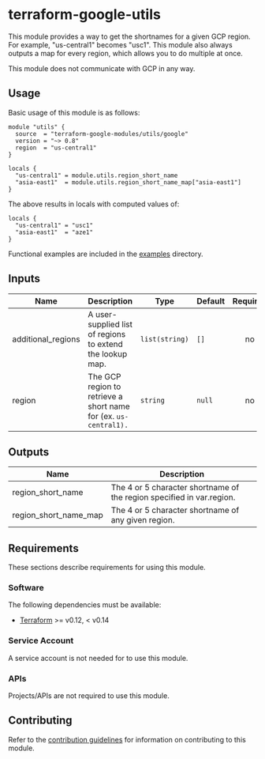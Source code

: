 # terraform-google-utils

This module provides a way to get the shortnames for a given GCP region.
For example, "us-central1" becomes "usc1". This module also always outputs a map for every region, which allows you to do multiple at once.

This module does not communicate with GCP in any way.

## Usage

Basic usage of this module is as follows:

```hcl
module "utils" {
  source  = "terraform-google-modules/utils/google"
  version = "~> 0.8"
  region  = "us-central1"
}

locals {
  "us-central1" = module.utils.region_short_name
  "asia-east1"  = module.utils.region_short_name_map["asia-east1"]
}
```

The above results in locals with computed values of:

```
locals {
  "us-central1" = "usc1"
  "asia-east1"  = "aze1"
}
```

Functional examples are included in the
[examples](./examples/) directory.

<!-- BEGINNING OF PRE-COMMIT-TERRAFORM DOCS HOOK -->
## Inputs

| Name | Description | Type | Default | Required |
|------|-------------|------|---------|:--------:|
| additional\_regions | A user-supplied list of regions to extend the lookup map. | `list(string)` | `[]` | no |
| region | The GCP region to retrieve a short name for (ex. `us-central1).` | `string` | `null` | no |

## Outputs

| Name | Description |
|------|-------------|
| region\_short\_name | The 4 or 5 character shortname of the region specified in var.region. |
| region\_short\_name\_map | The 4 or 5 character shortname of any given region. |

<!-- END OF PRE-COMMIT-TERRAFORM DOCS HOOK -->

## Requirements

These sections describe requirements for using this module.

### Software

The following dependencies must be available:

- [Terraform][terraform] >= v0.12, < v0.14

### Service Account

A service account is not needed for to use this module.

### APIs

Projects/APIs are not required to use this module.

## Contributing

Refer to the [contribution guidelines](./CONTRIBUTING.md) for
information on contributing to this module.

[iam-module]: https://registry.terraform.io/modules/terraform-google-modules/iam/google
[project-factory-module]: https://registry.terraform.io/modules/terraform-google-modules/project-factory/google
[terraform-provider-gcp]: https://www.terraform.io/docs/providers/google/index.html
[terraform]: https://www.terraform.io/downloads.html
